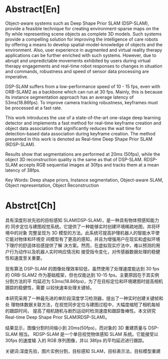 # Abstract[En]
  Object-aware systems such as Deep Shape Prior SLAM (DSP-SLAM), provide a feasible technique for creating environment-sparse maps on the fly while representing scene objects as complete 3D models. Such systems provide a compelling solution for improving the intelligence of care robots by offering a means to develop spatial-model-knowledge of objects and the environment. Also, user experience in augmented and virtual reality therapy applications can be further enriched with such systems. However, due to abrupt and unpredictable movements exhibited by users during virtual therapy engagements and real-time robot responses to changes in situation and commands, robustness and speed of sensor data processing are imperative.
  
  DSP-SLAM suffers from a low-performance speed of 10 - 15 fps, even with ORB-SLAM2 as a backbone which can run at 30 fps. Mainly, this is because its instance segmentation approach has an average latency of 53ms(18.86fps). To improve camera tracking robustness, keyframes must be processed at a fast rate.
  
  This work introduces the use of a state-of-the-art one-stage deep learning detector and implements a fast method for real-time keyframe creation and object data association that significantly reduces the wait time for detection-based data association during keyframe creation. The method presented in this work is denoted as Real-time Deep Shape Prior SLAM (RDSP-SLAM).
  
  Results show that segmentations are performed at 20ms (50fps), while the object 3D reconstruction quality is the same as that of DSP-SLAM. RDSP-SLAM accepts RGB sequential images at 30fps and tracks them at a mean latency of 38fps.

Key Words: Deep shape priors, Instance segmentation, Object-aware SLAM, Object representation, Object Reconstruction

# Abstrct[Ch]

  具有深度形状先验的目标感知 SLAM(DSP-SLAM)，是一种具有物体预感知能力的 同步定位与建图视觉系统。它提供了一种能够实时创建环境稀疏地图，并将环境中的对象 完整呈现为 3D 模型的方法。此系统可提高护理机器人的智能水平使它能对物体和环境空 间模型有了更高的感知，并且为增强用户在现实和虚拟环境下理疗的舒适体验感提供了解 决方案。然而，在虚拟现实疗法中，难以预测的用户行为动作以及机器人实时响应情况和 接受指令变化，对传感器数据处理的稳健性和速度至关重要。
  
  现有算法 DSP-SLAM 的图像处理效率较低，虽然使用了处理速度能达到 30 fps 的 ORB-SLAM2 作为基础框架，但也仅能达到 10-15 fps。主要原因在于其实例分割方法的平 均延迟为 53ms(18.86fps)，为了在目标定位和环境建图时提高相机跟踪的稳健性，需要 以较快速率处理关键帧。
  
  本研究采用了一种最先进的单阶段深度学习检测器，提出了一种实时创建关键帧和处 理物体数据关联方法，在视觉同步定位与建图过程中，大幅度缩短了相机每帧的跟踪时间， 提高了相机随机与剧烈运动时检测速度和跟踪鲁棒性。本文研究 Real-time Deep Shape Prior SLAM(RDSP-SLAM)。
  
  结果显示，图像分割时间缩小到 20ms(50fps)，而对象的 3D 重建质量与 DSP-SLAM 相当。 RDSP-SLAM 是一个单目视觉物体感知 SLAM 系统。它能接受以 30fps 的速度输 入的 RGB 序列图像，并以 38fps 的平均延迟进行跟踪。

关键词:深度先验，图片实例分割，目标感知 SLAM，目标表示法，目标模型重建
